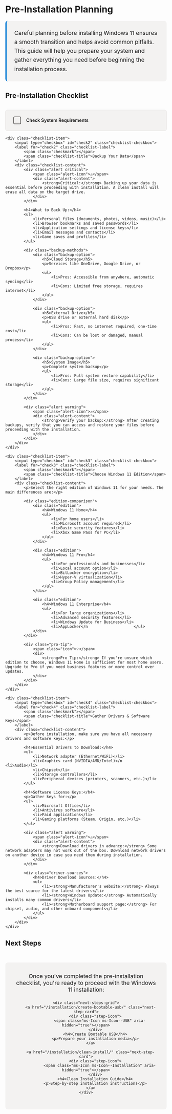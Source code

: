 # Pre-Installation Planning

<div class="pre-install-intro">
    <p>Careful planning before installing Windows 11 ensures a smooth transition and helps avoid common pitfalls. This guide will help you prepare your system and gather everything you need before beginning the installation process.</p>
</div>

## Pre-Installation Checklist

<div class="checklist-container">
    <div class="checklist-item">
        <input type="checkbox" id="check1" class="checklist-checkbox">
        <label for="check1" class="checklist-label">
            <span class="checkmark"></span>
            <span class="checklist-title">Check System Requirements</span>
        </label>
        <div class="checklist-content">
            <p>Verify your device meets the minimum requirements for Windows 11. Pay special attention to:</p>
            <ul>
                <li>Processor: 1 GHz or faster with 2 or more cores</li>
                <li>RAM: 4GB (8GB recommended)</li>
                <li>Storage: 64GB or larger storage device</li>
                <li>System firmware: UEFI, Secure Boot capable</li>
                <li>TPM: Version 2.0</li>
                <li>Graphics card: DirectX 12 compatible / WDDM 2.x</li>
                <li>Display: >9" with HD Resolution (720p)</li>
            </ul>
            <div class="system-reqs-card">
                <h4>System Requirements Comparison</h4>
                <table class="requirements-table">
                    <thead>
                        <tr>
                            <th>Component</th>
                            <th>Minimum</th>
                            <th>Recommended</th>
                        </tr>
                    </thead>
                    <tbody>
                        <tr>
                            <td>Processor</td>
                            <td>1 GHz, 2+ cores</td>
                            <td>2 GHz, 4+ cores</td>
                        </tr>
                        <tr>
                            <td>RAM</td>
                            <td>4GB</td>
                            <td>8GB+</td>
                        </tr>
                        <tr>
                            <td>Storage</td>
                            <td>64GB</td>
                            <td>256GB+ SSD</td>
                        </tr>
                        <tr>
                            <td>Graphics</td>
                            <td>DirectX 12 / WDDM 2.x</td>
                            <td>DirectX 12 Ultimate</td>
                        </tr>
                        <tr>
                            <td>Display</td>
                            <td>720p, >9"</td>
                            <td>1080p or higher</td>
                        </tr>
                    </tbody>
                </table>
            </div>
        </div>
    </div>

    <div class="checklist-item">
        <input type="checkbox" id="check2" class="checklist-checkbox">
        <label for="check2" class="checklist-label">
            <span class="checkmark"></span>
            <span class="checklist-title">Backup Your Data</span>
        </label>
        <div class="checklist-content">
            <div class="alert critical">
                <span class="alert-icon">⚠️</span>
                <div class="alert-content">
                    <strong>Critical:</strong> Backing up your data is essential before proceeding with installation. A clean install will erase all data on the target drive.
                </div>
            </div>
            
            <h4>What to Back Up:</h4>
            <ul>
                <li>Personal files (documents, photos, videos, music)</li>
                <li>Browser bookmarks and saved passwords</li>
                <li>Application settings and license keys</li>
                <li>Email messages and contacts</li>
                <li>Game saves and profiles</li>
            </ul>
            
            <div class="backup-methods">
                <div class="backup-option">
                    <h5>Cloud Storage</h5>
                    <p>Services like OneDrive, Google Drive, or Dropbox</p>
                    <ul>
                        <li>Pros: Accessible from anywhere, automatic syncing</li>
                        <li>Cons: Limited free storage, requires internet</li>
                    </ul>
                </div>
                
                <div class="backup-option">
                    <h5>External Drive</h5>
                    <p>USB drive or external hard disk</p>
                    <ul>
                        <li>Pros: Fast, no internet required, one-time cost</li>
                        <li>Cons: Can be lost or damaged, manual process</li>
                    </ul>
                </div>
                
                <div class="backup-option">
                    <h5>System Image</h5>
                    <p>Complete system backup</p>
                    <ul>
                        <li>Pros: Full system restore capability</li>
                        <li>Cons: Large file size, requires significant storage</li>
                    </ul>
                </div>
            </div>
            
            <div class="alert warning">
                <span class="alert-icon">⚠️</span>
                <div class="alert-content">
                    <strong>Verify your backup:</strong> After creating backups, verify that you can access and restore your files before proceeding with the installation.
                </div>
            </div>
        </div>
    </div>

    <div class="checklist-item">
        <input type="checkbox" id="check3" class="checklist-checkbox">
        <label for="check3" class="checklist-label">
            <span class="checkmark"></span>
            <span class="checklist-title">Choose Windows 11 Edition</span>
        </label>
        <div class="checklist-content">
            <p>Select the right edition of Windows 11 for your needs. The main differences are:</p>
            
            <div class="edition-comparison">
                <div class="edition">
                    <h4>Windows 11 Home</h4>
                    <ul>
                        <li>For home users</li>
                        <li>Microsoft account required</li>
                        <li>Basic security features</li>
                        <li>Xbox Game Pass for PC</li>
                    </ul>
                </div>
                
                <div class="edition">
                    <h4>Windows 11 Pro</h4>
                    <ul>
                        <li>For professionals and businesses</li>
                        <li>Local account option</li>
                        <li>BitLocker encryption</li>
                        <li>Hyper-V virtualization</li>
                        <li>Group Policy management</li>
                    </ul>
                </div>
                
                <div class="edition">
                    <h4>Windows 11 Enterprise</h4>
                    <ul>
                        <li>For large organizations</li>
                        <li>Advanced security features</li>
                        <li>Windows Update for Business</li>
                        <li>AppLocker</n                    </ul>
                </div>
            </div>
            
            <div class="pro-tip">
                <span class="icon">💡</span>
                <div>
                    <strong>Pro Tip:</strong> If you're unsure which edition to choose, Windows 11 Home is sufficient for most home users. Upgrade to Pro if you need business features or more control over updates.
                </div>
            </div>
        </div>
    </div>

    <div class="checklist-item">
        <input type="checkbox" id="check4" class="checklist-checkbox">
        <label for="check4" class="checklist-label">
            <span class="checkmark"></span>
            <span class="checklist-title">Gather Drivers & Software Keys</span>
        </label>
        <div class="checklist-content">
            <p>Before installation, make sure you have all necessary drivers and software keys:</p>
            
            <h4>Essential Drivers to Download:</h4>
            <ul>
                <li>Network adapter (Ethernet/WiFi)</li>
                <li>Graphics card (NVIDIA/AMD/Intel)</n                <li>Audio</li>
                <li>Chipset</li>
                <li>Storage controllers</li>
                <li>Peripheral devices (printers, scanners, etc.)</li>
            </ul>
            
            <h4>Software License Keys:</h4>
            <p>Gather keys for:</p>
            <ul>
                <li>Microsoft Office</li>
                <li>Antivirus software</li>
                <li>Paid applications</li>
                <li>Gaming platforms (Steam, Origin, etc.)</li>
            </ul>
            
            <div class="alert warning">
                <span class="alert-icon">⚠️</span>
                <div class="alert-content">
                    <strong>Download drivers in advance:</strong> Some network adapters may not work out of the box. Download network drivers on another device in case you need them during installation.
                </div>
            </div>
            
            <div class="driver-sources">
                <h4>Driver Download Sources:</h4>
                <ul>
                    <li><strong>Manufacturer's website:</strong> Always the best source for the latest drivers</li>
                    <li><strong>Windows Update:</strong> Automatically installs many common drivers</li>
                    <li><strong>Motherboard support page:</strong> For chipset, audio, and other onboard components</li>
                </ul>
            </div>
        </div>
    </div>
</div>

## Next Steps

<div class="next-steps">
    <p>Once you've completed the pre-installation checklist, you're ready to proceed with the Windows 11 installation:</p>
    
    <div class="next-steps-grid">
        <a href="/installation/create-bootable-usb/" class="next-step-card">
            <div class="step-icon">
                <span class="ms-Icon ms-Icon--USB" aria-hidden="true"></span>
            </div>
            <h4>Create Bootable USB</h4>
            <p>Prepare your installation media</p>
        </a>
        
        <a href="/installation/clean-install/" class="next-step-card">
            <div class="step-icon">
                <span class="ms-Icon ms-Icon--Installation" aria-hidden="true"></span>
            </div>
            <h4>Clean Installation Guide</h4>
            <p>Step-by-step installation instructions</p>
        </a>
    </div>
</div>

<style>
/* Base Styles */
:root {
    --primary-color: #0078D4;
    --warning-color: #FFB900;
    --critical-color: #D83B01;
    --success-color: #107C10;
    --text-primary: #323130;
    --text-secondary: #605E5C;
    --background: #FFFFFF;
    --surface: #F3F2F1;
    --border: #E1DFDD;
    --pro-tip-bg: #E5F1FB;
    --warning-bg: #FFF4CE;
    --critical-bg: #FDF0EF;
}

.pre-install-intro {
    background: var(--surface);
    padding: 1.5rem;
    border-radius: 8px;
    margin-bottom: 2rem;
    border-left: 4px solid var(--primary-color);
}

.pre-install-intro p {
    margin: 0;
    font-size: 1.1rem;
    line-height: 1.6;
}

/* Checklist Styles */
.checklist-container {
    margin: 2rem 0;
}

.checklist-item {
    margin-bottom: 1rem;
    border: 1px solid var(--border);
    border-radius: 6px;
    overflow: hidden;
}

.checklist-checkbox {
    display: none;
}

.checklist-label {
    display: flex;
    align-items: center;
    padding: 1.25rem 1.5rem;
    background: var(--surface);
    cursor: pointer;
    font-weight: 600;
    transition: background 0.2s ease;
}

.checklist-label:hover {
    background: #f8f8f8;
}

.checkmark {
    width: 20px;
    height: 20px;
    border: 2px solid var(--text-secondary);
    border-radius: 4px;
    margin-right: 1rem;
    position: relative;
    flex-shrink: 0;
}

.checklist-checkbox:checked + .checklist-label .checkmark {
    background-color: var(--primary-color);
    border-color: var(--primary-color);
}

.checklist-checkbox:checked + .checklist-label .checkmark::after {
    content: '✓';
    position: absolute;
    color: white;
    font-size: 14px;
    top: 50%;
    left: 50%;
    transform: translate(-50%, -50%);
}

.checklist-content {
    max-height: 0;
    overflow: hidden;
    transition: max-height 0.3s ease-out;
    padding: 0 1.5rem;
    background: white;
}

.checklist-checkbox:checked + .checklist-label + .checklist-content {
    max-height: 3000px; /* Adjust based on content */
    padding: 0 1.5rem 1.5rem;
    border-top: 1px solid var(--border);
}

/* System Requirements Card */
.system-reqs-card {
    background: #f8f9fa;
    border-radius: 6px;
    padding: 1.5rem;
    margin: 1.5rem 0;
    border: 1px solid var(--border);
}

.requirements-table {
    width: 100%;
    border-collapse: collapse;
    margin: 1rem 0;
}

.requirements-table th,
.requirements-table td {
    padding: 0.75rem;
    text-align: left;
    border: 1px solid var(--border);
}

.requirements-table th {
    background-color: var(--primary-color);
    color: white;
    font-weight: 500;
}

.requirements-table tr:nth-child(even) {
    background-color: #f8f9fa;
}

/* Alert Boxes */
.alert {
    display: flex;
    padding: 1rem;
    border-radius: 6px;
    margin: 1.5rem 0;
    align-items: flex-start;
}

.alert.warning {
    background-color: var(--warning-bg);
    border-left: 4px solid var(--warning-color);
}

.alert.critical {
    background-color: var(--critical-bg);
    border-left: 4px solid var(--critical-color);
}

.alert-icon {
    font-size: 1.5rem;
    margin-right: 0.75rem;
    flex-shrink: 0;
}

.alert.warning .alert-icon {
    color: var(--warning-color);
}

.alert.critical .alert-icon {
    color: var(--critical-color);
}

.alert-content {
    flex: 1;
}

.alert-content strong {
    display: block;
    margin-bottom: 0.25rem;
}

/* Backup Methods */
.backup-methods {
    display: grid;
    grid-template-columns: repeat(auto-fit, minmax(250px, 1fr));
    gap: 1.5rem;
    margin: 1.5rem 0;
}

.backup-option {
    background: white;
    border: 1px solid var(--border);
    border-radius: 6px;
    padding: 1.25rem;
}

.backup-option h5 {
    margin-top: 0;
    color: var(--primary-color);
    border-bottom: 1px solid var(--border);
    padding-bottom: 0.5rem;
}

/* Edition Comparison */
.edition-comparison {
    display: grid;
    grid-template-columns: repeat(auto-fit, minmax(250px, 1fr));
    gap: 1.5rem;
    margin: 1.5rem 0;
}

.edition {
    background: white;
    border: 1px solid var(--border);
    border-radius: 6px;
    padding: 1.25rem;
}

.edition h4 {
    margin-top: 0;
    color: var(--primary-color);
    border-bottom: 1px solid var(--border);
    padding-bottom: 0.5rem;
}

/* Next Steps */
.next-steps {
    margin: 3rem 0;
    padding: 2rem;
    background: var(--surface);
    border-radius: 8px;
    text-align: center;
}

.next-steps p {
    margin: 0 0 1.5rem;
    font-size: 1.1rem;
}

.next-steps-grid {
    display: grid;
    grid-template-columns: repeat(auto-fit, minmax(250px, 1fr));
    gap: 1.5rem;
    margin-top: 1.5rem;
}

.next-step-card {
    background: white;
    border-radius: 8px;
    padding: 1.5rem;
    text-decoration: none;
    color: inherit;
    transition: transform 0.3s ease, box-shadow 0.3s ease;
    border: 1px solid var(--border);
}

.next-step-card:hover {
    transform: translateY(-5px);
    box-shadow: 0 5px 15px rgba(0, 0, 0, 0.1);
    text-decoration: none;
}

.next-step-card .step-icon {
    width: 60px;
    height: 60px;
    background: rgba(0, 120, 212, 0.1);
    border-radius: 50%;
    display: flex;
    align-items: center;
    justify-content: center;
    margin: 0 auto 1rem;
}

.next-step-card .ms-Icon {
    font-size: 28px;
    color: var(--primary-color);
}

.next-step-card h4 {
    margin: 0 0 0.5rem 0;
    color: var(--primary-color);
    font-size: 1.2rem;
}

.next-step-card p {
    margin: 0;
    color: var(--text-secondary);
    font-size: 0.95rem;
}

/* Pro Tip */
.pro-tip {
    background-color: var(--pro-tip-bg);
    border-left: 4px solid var(--primary-color);
    padding: 1rem;
    border-radius: 4px;
    margin: 1.5rem 0;
    display: flex;
    align-items: flex-start;
}

.pro-tip .icon {
    font-size: 1.5rem;
    margin-right: 0.75rem;
    color: var(--primary-color);
}

/* Responsive Design */
@media (max-width: 768px) {
    .backup-methods,
    .edition-comparison {
        grid-template-columns: 1fr;
    }
    
    .next-steps-grid {
        grid-template-columns: 1fr;
    }
    
    .checklist-label {
        padding: 1rem;
    }
    
    .checklist-content {
        padding: 0 1rem 1rem;
    }
    
    .system-reqs-card {
        padding: 1rem;
    }
}
</style>

<script>
document.addEventListener('DOMContentLoaded', function() {
    // Toggle checklist items
    const checkboxes = document.querySelectorAll('.checklist-checkbox');
    
    checkboxes.forEach(checkbox => {
        checkbox.addEventListener('change', function() {
            const content = this.nextElementSibling.nextElementSibling;
            if (this.checked) {
                content.style.maxHeight = content.scrollHeight + 'px';
            } else {
                content.style.maxHeight = '0';
            }
        });
    });
    
    // Initialize all checkboxes as unchecked
    checkboxes.forEach(checkbox => {
        checkbox.checked = false;
    });
});
</script>
